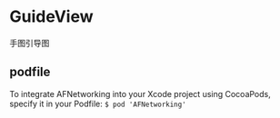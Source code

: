 # GuideView
 手图引导图
## podfile
To integrate AFNetworking into your Xcode project using CocoaPods, specify it in your Podfile:
`$ pod 'AFNetworking'`
